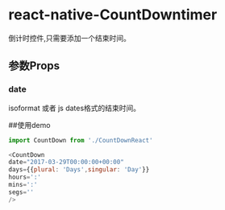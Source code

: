 # react-native-CountDowntimer
倒计时控件,只需要添加一个结束时间。


## 参数Props
### date
isoformat 或者 js dates格式的结束时间。

##使用demo
``` javascript
import CountDown from './CountDownReact'

<CountDown
date="2017-03-29T00:00:00+00:00"
days={{plural: 'Days',singular: 'Day'}}
hours=':'
mins=':'
segs=''
/>

```



